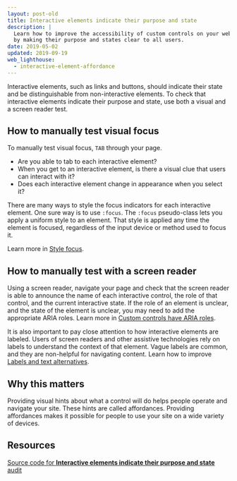 ```yaml
---
layout: post-old
title: Interactive elements indicate their purpose and state
description: |
  Learn how to improve the accessibility of custom controls on your web page
  by making their purpose and states clear to all users.
date: 2019-05-02
updated: 2019-09-19
web_lighthouse:
  - interactive-element-affordance
---
```


Interactive elements, such as links and buttons,
should indicate their state and be distinguishable from non-interactive elements.
To check that interactive elements indicate their purpose and state,
use both a visual and a screen reader test.

## How to manually test visual focus

To manually test visual focus,
`TAB` through your page.

- Are you able to tab to each interactive element?
- When you get to an interactive element, is there a visual clue that users can interact with it?
- Does each interactive element change in appearance when you select it?

There are many ways to style the focus indicators for each interactive element.
One sure way is to use `:focus`.
The `:focus` pseudo-class lets you apply a uniform style to an element.
That style is applied any time the element is focused,
regardless of the input device or method used to focus it.

Learn more in [Style focus](/style-focus).

## How to manually test with a screen reader

Using a screen reader,
navigate your page and check that the screen reader is able
to announce the name of each interactive control,
the role of that control, and the current interactive state.
If the role of an element is unclear, and the state of the element is unclear,
you may need to add the appropriate ARIA roles.
Learn more in [Custom controls have ARIA roles](/custom-control-roles).

It is also important to pay close attention to how interactive elements are labeled.
Users of screen readers and other assistive technologies
rely on labels to understand the context of that element.
Vague labels are common,
and they are non-helpful for navigating content.
Learn how to improve [Labels and text alternatives](/labels-and-text-alternatives).

## Why this matters

Providing visual hints about what a control will do
helps people operate and navigate your site.
These hints are called affordances.
Providing affordances makes it possible for people to use your site on a wide variety of devices.

## Resources

[Source code for **Interactive elements indicate their purpose and state** audit](https://github.com/GoogleChrome/lighthouse/blob/ecd10efc8230f6f772e672cd4b05e8fbc8a3112d/lighthouse-core/audits/accessibility/manual/interactive-element-affordance.js)
